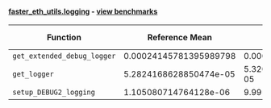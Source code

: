 #### [faster_eth_utils.logging](https://github.com/BobTheBuidler/faster-eth-utils/blob/project-urls/faster_eth_utils/logging.py) - [view benchmarks](https://github.com/BobTheBuidler/faster-eth-utils/blob/project-urls/benchmarks/test_logging_benchmarks.py)

| Function | Reference Mean | Faster Mean | % Change | Speedup (%) | x Faster | Faster |
|----------|---------------|-------------|----------|-------------|----------|--------|
| `get_extended_debug_logger` | 0.00024145781395989798 | 0.0002463374673822235 | -2.02% | -1.98% | 0.98x | ❌ |
| `get_logger` | 5.2824168628850474e-05 | 5.3208257516134904e-05 | -0.73% | -0.72% | 0.99x | ❌ |
| `setup_DEBUG2_logging` | 1.105080714764128e-06 | 9.991042918207253e-07 | 9.59% | 10.61% | 1.11x | ✅ |
